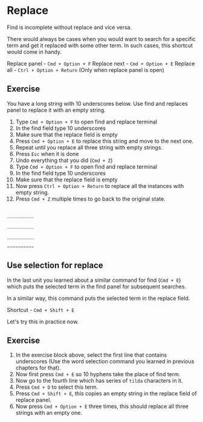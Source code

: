 Replace
========

Find is incomplete without replace and vice versa.

There would always be cases when you would want to search for a specific term
and get it replaced with some other term. In such cases, this shortcut would
come in handy.

Replace panel - `Cmd + Option + F`
Replace next - `Cmd + Option + E`
Replace all - `Ctrl + Option + Return` (Only when replace panel
is open)

Exercise
---------

You have a long string with 10 underscores below. Use find and replaces panel
to replace it with an empty string.

1. Type `Cmd + Option + F` to open find and replace terminal
2. In the find field type 10 underscores
3. Make sure that the replace field is empty
4. Press `Cmd + Option + E` to replace this string and move to the next one.
5. Repeat until you replace all three string with empty strings.
6. Press `Esc` when it is done
7. Undo everything that you did (`Cmd + Z`)
8. Type `Cmd + Option + F` to open find and replace terminal
9. In the find field type 10 underscores
9. Make sure that the replace field is empty
10. Now press `Ctrl + Option + Return` to replace all the instances with empty
    string.
11. Press `Cmd + Z` multiple times to go back to the original state.


```

__________

__________

__________

~~~~~~~~~~

```

Use selection for replace
--------------------------

In the last unit you learned about a similar command for find (`Cmd + E`)
which puts the selected term in the find panel for subsequent searches.

In a similar way, this command puts the selected term in the replace field.

Shortcut - `Cmd + Shift + E`

Let's try this in practice now.

Exercise
---------

1. In the exercise block above, select the first line that contains 
   underscores (Use the word selection command you learned in previous 
   chapters for that).
2. Now first press `Cmd + E` so 10 hyphens take the place of find term.
3. Now go to the fourth line which has series of `tilda` characters in it.
4. Press `Cmd + D` to select this term.
5. Press `Cmd + Shift + E`, this copies an empty string in the replace field of
   replace panel.
4. Now press `Cmd + Option + E` three times, this should replace all three
   strings with an empty one.
   